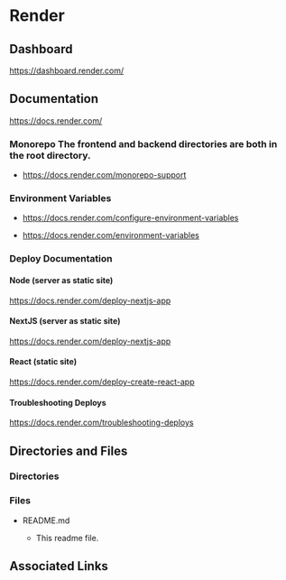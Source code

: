# Render

## Dashboard

https://dashboard.render.com/

## Documentation

https://docs.render.com/

### Monorepo The frontend and backend directories are both in the root directory.

- https://docs.render.com/monorepo-support

### Environment Variables

- https://docs.render.com/configure-environment-variables

- https://docs.render.com/environment-variables

### Deploy Documentation

#### Node (server as static site)

https://docs.render.com/deploy-nextjs-app

#### NextJS (server as static site)

https://docs.render.com/deploy-nextjs-app

#### React (static site)

https://docs.render.com/deploy-create-react-app

#### Troubleshooting Deploys

https://docs.render.com/troubleshooting-deploys

## Directories and Files

### Directories

### Files

- README.md

  - This readme file.

## Associated Links
